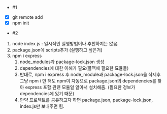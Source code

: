 * #1
- [x] git remote add
- [x] npm init

* #2
1. node index.js : 일시적인 실행방법이나 추천하지는 않음.
2. package.json에 scripts추가 (실행하고 싶은거)
3. npm i express
   1. node_modules과 package-lock.json 생성
   2. dependencies에 대한 이해가 필요(플젝에 필요한 묘듈들)
   3. 반대로, npm i express 후 node_module과 package-lock.json을 삭제후 그냥 npm i 만 해도 npm이 자동으로 package.json의 dependencies를 찾아 express 포함 관련 모듈일 알아서 설치해줌. (필요한 정보가 dependencies에 있기 때문)
   4. 만약 프로젝트를 공유하고자 하면 package.json, package-lock.json, index.js만 보내주면 됨.